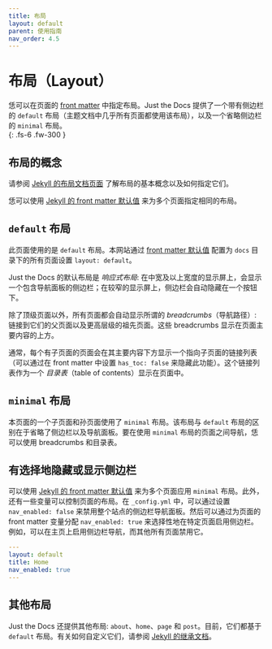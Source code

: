 ```yaml
---
title: 布局
layout: default
parent: 使用指南
nav_order: 4.5
---
```


# 布局（Layout）

恁可以在页面的 [front matter](https://jekyllrb.com/docs/front-matter/) 中指定布局。Just the Docs 提供了一个带有侧边栏的 `default` 布局（主题文档中几乎所有页面都使用该布局），以及一个省略侧边栏的 `minimal` 布局。  
{: .fs-6 .fw-300 }

## 布局的概念

请参阅 [Jekyll 的布局文档页面](https://jekyllrb.com/docs/layouts/) 了解布局的基本概念以及如何指定它们。

恁可以使用 [Jekyll 的 front matter 默认值](https://jekyllrb.com/docs/configuration/front-matter-defaults/) 来为多个页面指定相同的布局。

## `default` 布局

此页面使用的是 `default` 布局。本网站通过 [front matter 默认值](https://jekyllrb.com/docs/configuration/front-matter-defaults/) 配置为 `docs` 目录下的所有页面设置 `layout: default`。

Just the Docs 的默认布局是 *响应式布局*: 在中宽及以上宽度的显示屏上，会显示一个包含导航面板的侧边栏；在较窄的显示屏上，侧边栏会自动隐藏在一个按钮下。

除了顶级页面以外，所有页面都会自动显示所谓的 *breadcrumbs*（导航路径）: 链接到它们的父页面以及更高层级的祖先页面。这些 breadcrumbs 显示在页面主要内容的上方。

通常，每个有子页面的页面会在其主要内容下方显示一个指向子页面的链接列表（可以通过在 front matter 中设置 `has_toc: false` 来隐藏此功能）。这个链接列表作为一个 *目录表*（table of contents）显示在页面中。

## `minimal` 布局

本页面的一个子页面和孙页面使用了 `minimal` 布局。该布局与 `default` 布局的区别在于省略了侧边栏以及导航面板。要在使用 `minimal` 布局的页面之间导航，恁可以使用 breadcrumbs 和目录表。

## 有选择地隐藏或显示侧边栏

可以使用 [Jekyll 的 front matter 默认值](https://jekyllrb.com/docs/configuration/front-matter-defaults/) 来为多个页面应用 `minimal` 布局。此外，还有一些变量可以控制页面的布局。在 `_config.yml` 中，可以通过设置 `nav_enabled: false` 来禁用整个站点的侧边栏导航面板。然后可以通过为页面的 front matter 变量分配 `nav_enabled: true` 来选择性地在特定页面启用侧边栏。例如，可以在主页上启用侧边栏导航，而其他所有页面禁用它。

```yaml
---
layout: default
title: Home
nav_enabled: true
---
```

## 其他布局

Just the Docs 还提供其他布局: `about`、`home`、`page` 和 `post`。目前，它们都基于 `default` 布局。有关如何自定义它们，请参阅 [Jekyll 的继承文档](https://jekyllrb.com/docs/layouts/#inheritance)。

[front matter]: https://jekyllrb.com/docs/front-matter/ "Jekyll 的 front matter 文档"  
[Jekyll docs page about layouts]: https://jekyllrb.com/docs/layouts/ "Jekyll 的布局文档"  
[Jekyll's front matter defaults]: https://jekyllrb.com/docs/configuration/front-matter-defaults/ "Jekyll 的 front matter 默认值文档"  
[Jekyll docs about inheritance]: https://jekyllrb.com/docs/layouts/#inheritance "Jekyll 的继承文档"  